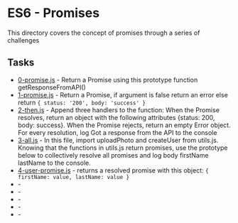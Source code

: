 # ES6 - Promises

This directory covers the concept of promises through a series of challenges

## Tasks

* [0-promise.js](0-promise.js) - Return a Promise using this prototype function getResponseFromAPI()
* [1-promise.js](1-promise.js) - Return a Promise, if argument is false return an error else return `{ status: '200', body: 'success' }`
* [2-then.js](2-then.js) - Append three handlers to the function: When the Promise resolves, return an object with the following attributes
{status: 200, body: success}. When the Promise rejects, return an empty Error object. For every resolution, log Got a response from the API to the console
* [3-all.js](3-all.js) - In this file, import uploadPhoto and createUser from utils.js. Knowing that the functions in utils.js return promises, use the prototype below to collectively resolve all promises and log body firstName lastName to the console.
* [4-user-promise.js](4-user-promise.js) - returns a resolved promise with this object: `{ firstName: value, lastName: value }`
* []() - 
* []() - 
* []() - 
* []() - 
* []() - 
